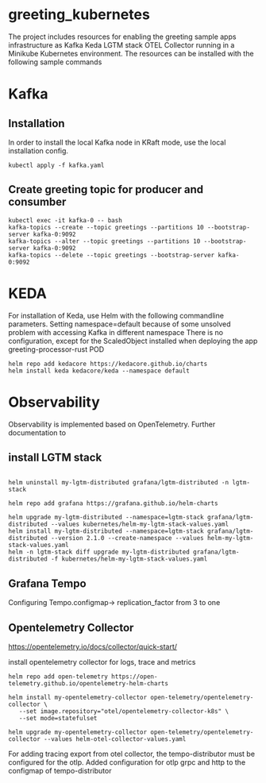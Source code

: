 # greeting_kubernetes
The project includes resources for enabling the greeting sample apps infrastructure as
Kafka
Keda
LGTM stack
OTEL Collector 
running in a Minikube Kubernetes environment.
The resources can be installed with the following sample commands


# Kafka
## Installation
In order to install the local Kafka node in KRaft mode, use the local installation config.

```
kubectl apply -f kafka.yaml
```
## Create greeting topic for producer and consumber
```
kubectl exec -it kafka-0 -- bash
kafka-topics --create --topic greetings --partitions 10 --bootstrap-server kafka-0:9092
kafka-topics --alter --topic greetings --partitions 10 --bootstrap-server kafka-0:9092
kafka-topics --delete --topic greetings --bootstrap-server kafka-0:9092
```

# KEDA
For installation of Keda, use Helm with the following commandline parameters.
Setting namespace=default because of some unsolved problem with accessing Kafka in different namespace
There is no configuration, except for the ScaledObject installed when deploying the app greeting-processor-rust POD
```
helm repo add kedacore https://kedacore.github.io/charts
helm install keda kedacore/keda --namespace default
```
# Observability
Observability is implemented based on OpenTelemetry.
Further documentation to
## install LGTM stack

```

helm uninstall my-lgtm-distributed grafana/lgtm-distributed -n lgtm-stack

helm repo add grafana https://grafana.github.io/helm-charts

helm upgrade my-lgtm-distributed --namespace=lgtm-stack grafana/lgtm-distributed --values kubernetes/helm-my-lgtm-stack-values.yaml
helm install my-lgtm-distributed --namespace=lgtm-stack grafana/lgtm-distributed --version 2.1.0 --create-namespace --values helm-my-lgtm-stack-values.yaml
helm -n lgtm-stack diff upgrade my-lgtm-distributed grafana/lgtm-distributed -f kubernetes/helm-my-lgtm-stack-values.yaml

```

## Grafana Tempo
Configuring Tempo.configmap-> replication_factor from 3 to one

## Opentelemetry Collector
https://opentelemetry.io/docs/collector/quick-start/

install opentelemetry collector for logs, trace and metrics
```
helm repo add open-telemetry https://open-telemetry.github.io/opentelemetry-helm-charts

helm install my-opentelemetry-collector open-telemetry/opentelemetry-collector \
   --set image.repository="otel/opentelemetry-collector-k8s" \
   --set mode=statefulset
   
helm upgrade my-opentelemetry-collector open-telemetry/opentelemetry-collector --values helm-otel-collector-values.yaml 
```

For adding tracing export from otel collector, the tempo-distributor must be configured for the otlp.
Added configuration for otlp grpc and http to the configmap of tempo-distributor
